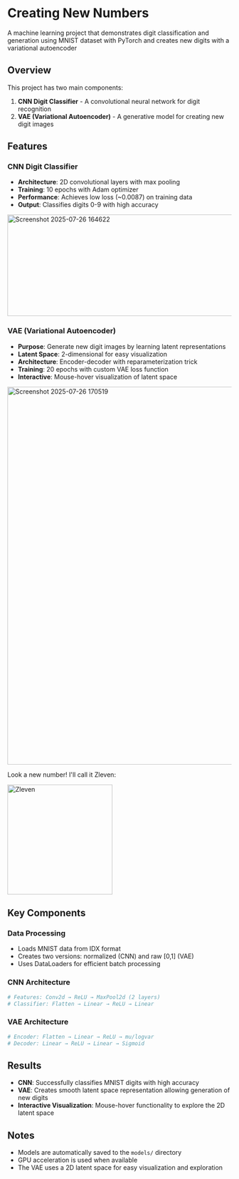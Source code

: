 # Creating New Numbers

A machine learning project that demonstrates digit classification and generation using MNIST dataset with PyTorch and creates new digits with a variational autoencoder

## Overview

This project has two main components:
1. **CNN Digit Classifier** - A convolutional neural network for digit recognition
2. **VAE (Variational Autoencoder)** - A generative model for creating new digit images
   
## Features

### CNN Digit Classifier
- **Architecture**: 2D convolutional layers with max pooling
- **Training**: 10 epochs with Adam optimizer
- **Performance**: Achieves low loss (~0.0087) on training data
- **Output**: Classifies digits 0-9 with high accuracy
<img width="2021" height="228" alt="Screenshot 2025-07-26 164622" src="https://github.com/user-attachments/assets/5970f61c-148a-49df-9e96-6c3809eec3e5" />


### VAE (Variational Autoencoder)
- **Purpose**: Generate new digit images by learning latent representations
- **Latent Space**: 2-dimensional for easy visualization
- **Architecture**: Encoder-decoder with reparameterization trick
- **Training**: 20 epochs with custom VAE loss function
- **Interactive**: Mouse-hover visualization of latent space <br>
<img width="1065" height="849" alt="Screenshot 2025-07-26 170519" src="https://github.com/user-attachments/assets/4d758b42-07e5-4a16-8323-573798ea839a" />




Look a new number! I'll call it Zleven:


<img width="236" height="247" alt="Zleven" src="https://github.com/user-attachments/assets/b141a8c8-0a04-4df2-8281-77e5aaecce3b" />


## Key Components

### Data Processing
- Loads MNIST data from IDX format
- Creates two versions: normalized (CNN) and raw [0,1] (VAE)
- Uses DataLoaders for efficient batch processing

### CNN Architecture
```python
# Features: Conv2d → ReLU → MaxPool2d (2 layers)
# Classifier: Flatten → Linear → ReLU → Linear
```

### VAE Architecture
```python
# Encoder: Flatten → Linear → ReLU → mu/logvar
# Decoder: Linear → ReLU → Linear → Sigmoid
```

## Results

- **CNN**: Successfully classifies MNIST digits with high accuracy
- **VAE**: Creates smooth latent space representation allowing generation of new digits
- **Interactive Visualization**: Mouse-hover functionality to explore the 2D latent space

## Notes

- Models are automatically saved to the `models/` directory
- GPU acceleration is used when available
- The VAE uses a 2D latent space for easy visualization and exploration 

